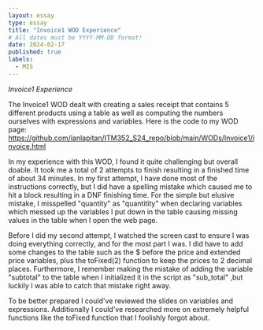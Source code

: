 ```yaml
---
layout: essay
type: essay
title: "Invoice1 WOD Experience"
# All dates must be YYYY-MM-DD format!
date: 2024-02-17
published: true
labels:
  - MIS
---
```



*Invoice1 Experience*

The Invoice1 WOD dealt with creating a sales receipt that contains 5 different products using a table as well as computing 
the numbers ourselves with expressions and variables. Here is the code to my WOD page: https://github.com/ianlapitan/ITM352_S24_repo/blob/main/WODs/Invoice1/invoice.html

In my experience with this WOD, I found it quite challenging but overall doable. It took me a total of 2 attempts to finish 
resulting in a finished time of about 34 minutes. In my first attempt, I have done most of the instructions correctly, but I did have a 
spelling mistake which caused me to hit a block resulting in a DNF finishing time. For the simple but elusive mistake, I misspelled "quantity" as "quantitity" when declaring variables which messed up the variables I put down in the table causing missing values in the table when I open the web page. 

Before I did my second attempt, I watched the screen cast to ensure I was doing everything correctly, and for the most part I was. I did have to add some changes to the table such as the \$ before the price and extended price variables, plus the toFixed(2) function to keep the prices to 2 decimal places. Furthermore, I remember making the mistake of adding the variable "subtotal" to the table when I initialized it in the script as "sub_total" ,but luckily I was able to catch that mistake right away.

To be better prepared I could've reviewed the slides on variables and expressions. Additionally I could've researched more on extremely helpful functions like the toFixed function that I foolishly forgot about. 




